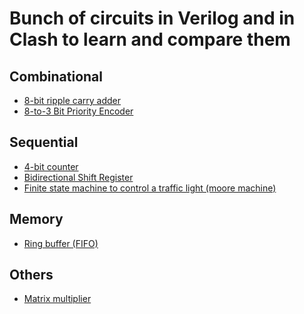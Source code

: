# Bunch of circuits in Verilog and in Clash to learn and compare them

## Combinational
- [8-bit ripple carry adder](https://github.com/Bipinoli/VeriClash/tree/main/combinational/EightBitAdder)
- [8-to-3 Bit Priority Encoder](https://github.com/Bipinoli/VeriClash/tree/main/combinational/PriorityEncoder)

## Sequential
- [4-bit counter](https://github.com/Bipinoli/VeriClash/tree/main/sequential/FourBitCounter)
- [Bidirectional Shift Register](https://github.com/Bipinoli/VeriClash/tree/main/sequential/BidirectionalShiftRegister)
- [Finite state machine to control a traffic light (moore machine)](https://github.com/Bipinoli/VeriClash/tree/main/sequential/TrafficLight)

## Memory
- [Ring buffer (FIFO)](https://github.com/Bipinoli/VeriClash/tree/main/memory/RingBuffer)

## Others
- [Matrix multiplier](https://github.com/Bipinoli/VeriClash/tree/main/complex/MatrixMultiplier)
<!-- ## Communication Protocol
- [UART - Universal asynchronous receiver-transmitter protocol](https://github.com/Bipinoli/VeriClash/tree/main/communication_protocol/UART) -->

